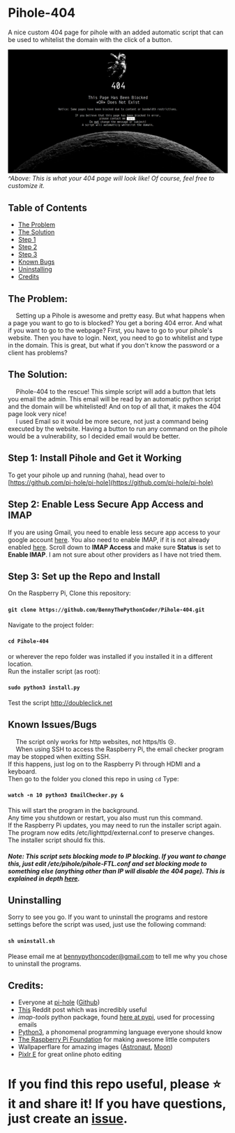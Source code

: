 # Pihole-404
A nice custom 404 page for pihole with an added automatic script that can be used to whitelist the domain with the click of a button.

![This is what your 404 page will look like. Of course, you can also customize it.](./Screenshot.png)
_^Above: This is what your 404 page will look like! Of course, feel free to customize it._

## Table of Contents
* [The Problem](#the-problem)
* [The Solution](#the-solution)
* [Step 1](#step-1)
* [Step 2](#step-2)
* [Step 3](#step-3)
* [Known Bugs](#known-issuesbugs)
* [Uninstalling](#uninstalling)
* [Credits](#credits)

## The Problem:
&emsp; Setting up a Pihole is awesome and pretty easy. But what happens when a page you want to go to is blocked? You get a boring 404 error. And what if you want to go to the webpage? First, you have to go to your pihole's website. Then you have to login. Next, you need to go to whitelist and type in the domain. This is great, but what if you don't know the password or a client has problems?

## The Solution:
&emsp; Pihole-404 to the rescue! This simple script will add a button that lets you email the admin. This email will be read by an automatic python script and the domain will be whitelisted! And on top of all that, it makes the 404 page look very nice!\
&emsp; I used Email so it would be more secure, not just a command being executed by the website. Having a button to run any command on the pihole would be a vulnerability, so I decided email would be better.

## Step 1: Install Pihole and Get it Working
To get your pihole up and running (haha), head over to [https://github.com/pi-hole/pi-hole](https://github.com/pi-hole/pi-hole)

## Step 2: Enable Less Secure App Access and IMAP
If you are using Gmail, you need to enable less secure app access to your google account [here](https://myaccount.google.com/lesssecureapps). You also need to enable IMAP, if it is not already enabled [here](https://mail.google.com/mail/u/0/#settings/fwdandpop). Scroll down to **IMAP Access** and make sure **Status** is set to **Enable IMAP**. I am not sure about other providers as I have not tried them.

## Step 3: Set up the Repo and Install
On the Raspberry Pi, Clone this repository:
#### `git clone https://github.com/BennyThePythonCoder/Pihole-404.git`
Navigate to the project folder:
#### `cd Pihole-404`
or wherever the repo folder was installed if you installed it in a different location.\
Run the installer script (as root):
#### `sudo python3 install.py`
Test the script http://doubleclick.net

## Known Issues/Bugs
&emsp; The script only works for http websites, not https/tls 😢.\
&emsp; When using SSH to access the Raspberry Pi, the email checker program may be stopped when exitting SSH.\
If this happens, just log on to the Raspberry Pi through HDMI and a keyboard.\
Then go to the folder you cloned this repo in using `cd` Type:
#### `watch -n 10 python3 EmailChecker.py &`
This will start the program in the background.\
Any time you shutdown or restart, you also must run this command.\
If the Raspberry Pi updates, you may need to run the installer script again. The program now edits /etc/lighttpd/external.conf to preserve changes.\
The installer script should fix this.
#### _Note: This script sets blocking mode to IP blocking. If you want to change this, just edit /etc/pihole/pihole-FTL.conf and set blocking mode to something else (anything other than IP will disable the 404 page). This is explained in depth [here](https://docs.pi-hole.net/ftldns/blockingmode/)._

## Uninstalling
Sorry to see you go. If you want to uninstall the programs and restore settings before the script was used, just use the following command:
#### `sh uninstall.sh`
Please email me at [bennypythoncoder@gmail.com](mailto:bennypythoncoder@gmail.com?subject=Why%20I%20uninstalled%20Pihole-404) to tell me why you chose to uninstall the programs.

## Credits:
* Everyone at [pi-hole](https://pi-hole.net) ([Github](https://github.com/pi-hole/pi-hole))
* [This](https://www.reddit.com/r/pihole/comments/a9v7jj/how_to_install_a_custom_block_page_for_websites/) Reddit post which was incredibly useful
* *imap-tools* python package, found [here at pypi](https://pypi.org/project/imap-tools/), used for processing emails
* [Python3](https://python.org), a phonomenal programming language everyone should know
* [The Raspberry Pi Foundation](https://raspberrypi.org) for making awesome little computers
* Wallpaperflare for amazing images ([Astronaut](https://www.wallpaperflare.com/astronaut-clipart-space-monochrome-artwork-copy-space-close-up-wallpaper-ppoyl), [Moon](https://www.wallpaperflare.com/minimalism-space-black-background-artwork-simple-background-wallpaper-pmmgi))
* [Pixlr E](https://pixlr.com/e/) for great online photo editing

# If you find this repo useful, **please ⭐ it and share it!** If you have questions, just create an [issue](https://github.com/BennyThePythonCoder/Pihole-404/issues).
